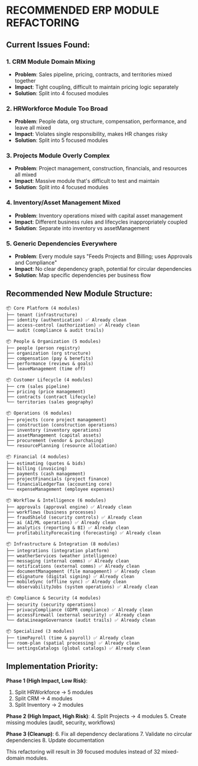 # RECOMMENDED ERP MODULE REFACTORING

## Current Issues Found:

### 1. CRM Module Domain Mixing

- **Problem**: Sales pipeline, pricing, contracts, and territories mixed together
- **Impact**: Tight coupling, difficult to maintain pricing logic separately
- **Solution**: Split into 4 focused modules

### 2. HRWorkforce Module Too Broad

- **Problem**: People data, org structure, compensation, performance, and leave all mixed
- **Impact**: Violates single responsibility, makes HR changes risky
- **Solution**: Split into 5 focused modules

### 3. Projects Module Overly Complex

- **Problem**: Project management, construction, financials, and resources all mixed
- **Impact**: Massive module that's difficult to test and maintain
- **Solution**: Split into 4 focused modules

### 4. Inventory/Asset Management Mixed

- **Problem**: Inventory operations mixed with capital asset management
- **Impact**: Different business rules and lifecycles inappropriately coupled
- **Solution**: Separate into inventory vs assetManagement

### 5. Generic Dependencies Everywhere

- **Problem**: Every module says "Feeds Projects and Billing; uses Approvals and Compliance"
- **Impact**: No clear dependency graph, potential for circular dependencies
- **Solution**: Map specific dependencies per business flow

## Recommended New Module Structure:

```
📦 Core Platform (4 modules)
├── tenant (infrastructure)
├── identity (authentication) ✅ Already clean
├── access-control (authorization) ✅ Already clean
└── audit (compliance & audit trails)

📦 People & Organization (5 modules)
├── people (person registry)
├── organization (org structure)
├── compensation (pay & benefits)
├── performance (reviews & goals)
└── leaveManagement (time off)

📦 Customer Lifecycle (4 modules)
├── crm (sales pipeline)
├── pricing (price management)
├── contracts (contract lifecycle)
└── territories (sales geography)

📦 Operations (6 modules)
├── projects (core project management)
├── construction (construction operations)
├── inventory (inventory operations)
├── assetManagement (capital assets)
├── procurement (vendor & purchasing)
└── resourcePlanning (resource allocation)

📦 Financial (4 modules)
├── estimating (quotes & bids)
├── billing (invoicing)
├── payments (cash management)
├── projectFinancials (project finance)
├── financialLedgerTax (accounting core)
└── expenseManagement (employee expenses)

📦 Workflow & Intelligence (6 modules)
├── approvals (approval engine) ✅ Already clean
├── workflows (business processes)
├── fraudShield (security controls) ✅ Already clean
├── ai (AI/ML operations) ✅ Already clean
├── analytics (reporting & BI) ✅ Already clean
└── profitabilityForecasting (forecasting) ✅ Already clean

📦 Infrastructure & Integration (8 modules)
├── integrations (integration platform)
├── weatherServices (weather intelligence)
├── messaging (internal comms) ✅ Already clean
├── notifications (external comms) ✅ Already clean
├── documentManagement (file management) ✅ Already clean
├── eSignature (digital signing) ✅ Already clean
├── mobileSync (offline sync) ✅ Already clean
└── observabilityJobs (system operations) ✅ Already clean

📦 Compliance & Security (4 modules)
├── security (security operations)
├── privacyCompliance (GDPR compliance) ✅ Already clean
├── accessFirewall (external security) ✅ Already clean
└── dataLineageGovernance (audit trails) ✅ Already clean

📦 Specialized (3 modules)
├── timePayroll (time & payroll) ✅ Already clean
├── room-plan (spatial processing) ✅ Already clean
└── settingsCatalogs (global catalogs) ✅ Already clean
```

## Implementation Priority:

**Phase 1 (High Impact, Low Risk)**:

1. Split HRWorkforce → 5 modules
2. Split CRM → 4 modules
3. Split Inventory → 2 modules

**Phase 2 (High Impact, High Risk)**: 4. Split Projects → 4 modules 5. Create missing modules (audit, security, workflows)

**Phase 3 (Cleanup)**: 6. Fix all dependency declarations 7. Validate no circular dependencies 8. Update documentation

This refactoring will result in 39 focused modules instead of 32 mixed-domain modules.
